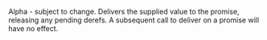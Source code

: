   Alpha - subject to change.
  Delivers the supplied value to the promise, releasing any pending
  derefs. A subsequent call to deliver on a promise will have no effect.
